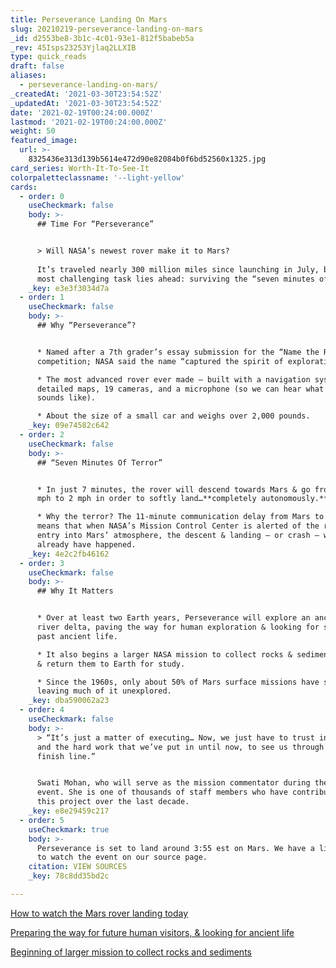 ```yaml
---
title: Perseverance Landing On Mars
slug: 20210219-perseverance-landing-on-mars
_id: d2553be8-3b1c-4c01-93e1-812f5babeb5a
_rev: 45Isps23253Yjlaq2LLXIB
type: quick_reads
draft: false
aliases:
  - perseverance-landing-on-mars/
_createdAt: '2021-03-30T23:54:52Z'
_updatedAt: '2021-03-30T23:54:52Z'
date: '2021-02-19T00:24:00.000Z'
lastmod: '2021-02-19T00:24:00.000Z'
weight: 50
featured_image:
  url: >-
    8325436e313d139b5614e472d90e82084b0f6bd52560x1325.jpg
card_series: Worth-It-To-See-It
colorpaletteclassname: '--light-yellow'
cards:
  - order: 0
    useCheckmark: false
    body: >-
      ## Time For “Perseverance”


      > Will NASA’s newest rover make it to Mars?  
        
      It’s traveled nearly 300 million miles since launching in July, but its
      most challenging task lies ahead: surviving the “seven minutes of terror.”
    _key: e3e3f3034d7a
  - order: 1
    useCheckmark: false
    body: >-
      ## Why “Perseverance”?


      * Named after a 7th grader’s essay submission for the “Name the Rover”
      competition; NASA said the name “captured the spirit of exploration.”

      * The most advanced rover ever made – built with a navigation system,
      detailed maps, 19 cameras, and a microphone (so we can hear what Mars
      sounds like).

      * About the size of a small car and weighs over 2,000 pounds.
    _key: 09e74582c642
  - order: 2
    useCheckmark: false
    body: >-
      ## “Seven Minutes Of Terror”


      * In just 7 minutes, the rover will descend towards Mars & go from 12,000
      mph to 2 mph in order to softly land…**completely autonomously.**

      * Why the terror? The 11-minute communication delay from Mars to Earth
      means that when NASA’s Mission Control Center is alerted of the rover’s
      entry into Mars’ atmosphere, the descent & landing – or crash – will
      already have happened.
    _key: 4e2c2fb46162
  - order: 3
    useCheckmark: false
    body: >-
      ## Why It Matters


      * Over at least two Earth years, Perseverance will explore an ancient
      river delta, paving the way for human exploration & looking for signs of
      past ancient life.

      * It also begins a larger NASA mission to collect rocks & sediment on Mars
      & return them to Earth for study.

      * Since the 1960s, only about 50% of Mars surface missions have succeeded,
      leaving much of it unexplored.
    _key: dba590062a23
  - order: 4
    useCheckmark: false
    body: >-
      > “It’s just a matter of executing… Now, we just have to trust in our team
      and the hard work that we’ve put in until now, to see us through to the
      finish line.”


      Swati Mohan, who will serve as the mission commentator during the landing
      event. She is one of thousands of staff members who have contributed to
      this project over the last decade.
    _key: e8e29459c217
  - order: 5
    useCheckmark: true
    body: >-
      Perseverance is set to land around 3:55 est on Mars. We have a list of how
      to watch the event on our source page.
    citation: VIEW SOURCES
    _key: 78c8dd35bd2c

---
```

[How to watch the Mars rover landing today](https://www.cnn.com/2021/02/18/world/how-to-watch-mars-rover-landing-scn-trnd/index.html)

[Preparing the way for future human visitors, & looking for ancient life](https://mars.nasa.gov/files/mars2020/Mars2020_Fact_Sheet.pdf)

[Beginning of larger mission to collect rocks and sediments](https://www.nasa.gov/feature/jpl/7-things-to-know-about-the-mars-2020-perseverance-rover-mission)